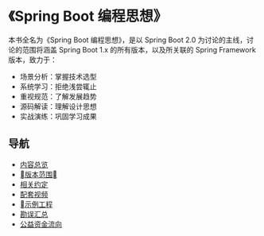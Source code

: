 # 《Spring Boot 编程思想》

本书全名为《Spring Boot 编程思想》，是以 Spring Boot 2.0 为讨论的主线，讨论的范围将涵盖 Spring Boot 1.x 的所有版本，以及所关联的 Spring Framework 版本，致力于：

- 场景分析：掌握技术选型
- 系统学习：拒绝浅尝辄止
- 重视规范：了解发展趋势
- 源码解读：理解设计思想
- 实战演练：巩固学习成果




## 导航

- [内容总览](/books/thinking-in-spring-boot/overview/)
- [版本范围](/books/thinking-in-spring-boot/version/)
- [相关约定](/books/thinking-in-spring-boot/conventions/)
- [配套视频](/books/thinking-in-spring-boot/videos/)
- [示例工程](https://github.com/mercyblitz/thinking-in-spring-boot-samples)
- [勘误汇总](/books/thinking-in-spring-boot/revision/)
- [公益资金流向](/books/thinking-in-spring-boot/donate/)